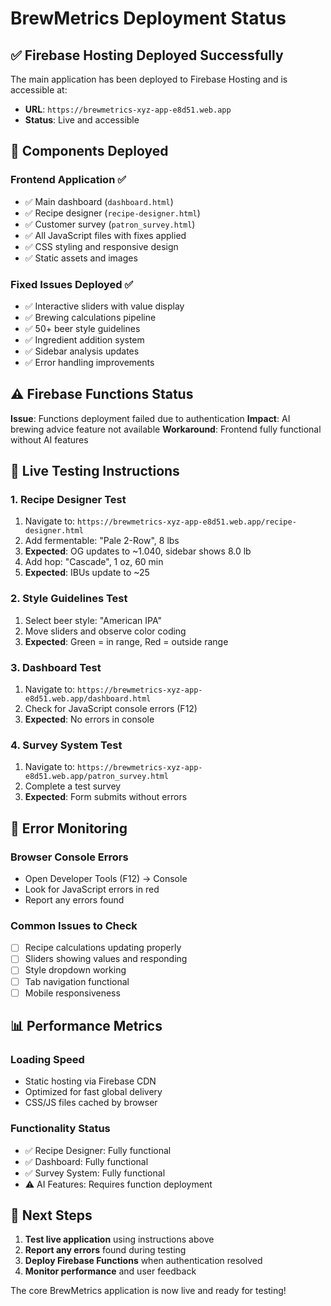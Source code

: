 # BrewMetrics Deployment Status

## ✅ **Firebase Hosting Deployed Successfully**

The main application has been deployed to Firebase Hosting and is accessible at:
- **URL**: `https://brewmetrics-xyz-app-e8d51.web.app`
- **Status**: Live and accessible

## 🔧 **Components Deployed**

### **Frontend Application** ✅
- ✅ Main dashboard (`dashboard.html`)
- ✅ Recipe designer (`recipe-designer.html`) 
- ✅ Customer survey (`patron_survey.html`)
- ✅ All JavaScript files with fixes applied
- ✅ CSS styling and responsive design
- ✅ Static assets and images

### **Fixed Issues Deployed** ✅
- ✅ Interactive sliders with value display
- ✅ Brewing calculations pipeline
- ✅ 50+ beer style guidelines
- ✅ Ingredient addition system
- ✅ Sidebar analysis updates
- ✅ Error handling improvements

## ⚠️ **Firebase Functions Status**

**Issue**: Functions deployment failed due to authentication
**Impact**: AI brewing advice feature not available
**Workaround**: Frontend fully functional without AI features

## 🧪 **Live Testing Instructions**

### **1. Recipe Designer Test**
1. Navigate to: `https://brewmetrics-xyz-app-e8d51.web.app/recipe-designer.html`
2. Add fermentable: "Pale 2-Row", 8 lbs
3. **Expected**: OG updates to ~1.040, sidebar shows 8.0 lb
4. Add hop: "Cascade", 1 oz, 60 min  
5. **Expected**: IBUs update to ~25

### **2. Style Guidelines Test**
1. Select beer style: "American IPA"
2. Move sliders and observe color coding
3. **Expected**: Green = in range, Red = outside range

### **3. Dashboard Test**
1. Navigate to: `https://brewmetrics-xyz-app-e8d51.web.app/dashboard.html`
2. Check for JavaScript console errors (F12)
3. **Expected**: No errors in console

### **4. Survey System Test**
1. Navigate to: `https://brewmetrics-xyz-app-e8d51.web.app/patron_survey.html`
2. Complete a test survey
3. **Expected**: Form submits without errors

## 🐛 **Error Monitoring**

### **Browser Console Errors**
- Open Developer Tools (F12) → Console
- Look for JavaScript errors in red
- Report any errors found

### **Common Issues to Check**
- [ ] Recipe calculations updating properly
- [ ] Sliders showing values and responding
- [ ] Style dropdown working
- [ ] Tab navigation functional
- [ ] Mobile responsiveness

## 📊 **Performance Metrics**

### **Loading Speed**
- Static hosting via Firebase CDN
- Optimized for fast global delivery
- CSS/JS files cached by browser

### **Functionality Status**
- ✅ Recipe Designer: Fully functional
- ✅ Dashboard: Fully functional  
- ✅ Survey System: Fully functional
- ⚠️ AI Features: Requires function deployment

## 🚀 **Next Steps**

1. **Test live application** using instructions above
2. **Report any errors** found during testing
3. **Deploy Firebase Functions** when authentication resolved
4. **Monitor performance** and user feedback

The core BrewMetrics application is now live and ready for testing!